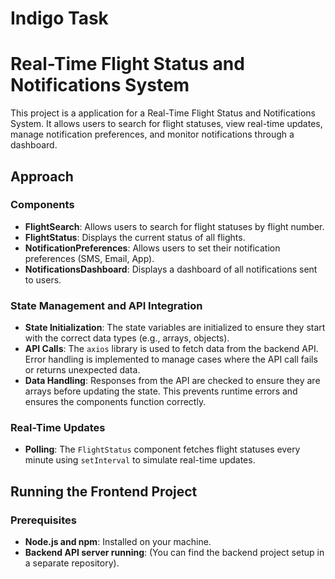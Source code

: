 # Indigo Task
 # Real-Time Flight Status and Notifications System

This project is a  application for a Real-Time Flight Status and Notifications System. It allows users to search for flight statuses, view real-time updates, manage notification preferences, and monitor notifications through a dashboard.

## Approach

### Components
- **FlightSearch**: Allows users to search for flight statuses by flight number.
- **FlightStatus**: Displays the current status of all flights.
- **NotificationPreferences**: Allows users to set their notification preferences (SMS, Email, App).
- **NotificationsDashboard**: Displays a dashboard of all notifications sent to users.

### State Management and API Integration
- **State Initialization**: The state variables are initialized to ensure they start with the correct data types (e.g., arrays, objects).
- **API Calls**: The `axios` library is used to fetch data from the backend API. Error handling is implemented to manage cases where the API call fails or returns unexpected data.
- **Data Handling**: Responses from the API are checked to ensure they are arrays before updating the state. This prevents runtime errors and ensures the components function correctly.

### Real-Time Updates
- **Polling**: The `FlightStatus` component fetches flight statuses every minute using `setInterval` to simulate real-time updates.

## Running the Frontend Project

### Prerequisites
- **Node.js and npm**: Installed on your machine.
- **Backend API server running**: (You can find the backend project setup in a separate repository).


